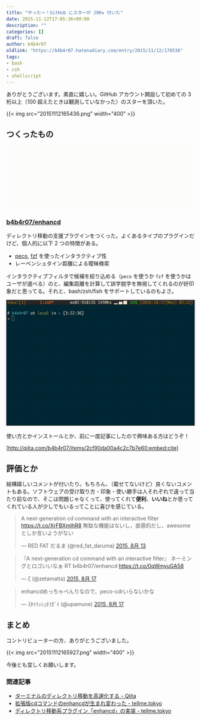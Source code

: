 ```yaml
---
title: "やったー！GitHub にスターが 200★ 付いた"
date: 2015-11-12T17:05:36+09:00
description: ""
categories: []
draft: false
author: b4b4r07
oldlink: "https://b4b4r07.hatenadiary.com/entry/2015/11/12/170536"
tags:
- bash
- zsh
- shellscript
---
```


[repo]: https://github.com/b4b4r07/enhancd

ありがとうございます。素直に嬉しい。GitHub アカウント開設して初めての 3 桁以上（100 超えたときは観測していなかった）のスターを頂いた。

{{< img src="20151112165436.png" width="400" >}}

## つくったもの

[![](https://raw.githubusercontent.com/b4b4r07/screenshots/master/enhancd/logo.gif)][repo]

### [b4b4r07/enhancd][repo]

ディレクトリ移動の支援プラグインをつくった。よくあるタイプのプラグインだけど、個人的に以下 2 つの特徴がある。

- [peco](https://github.com/peco/peco), [fzf](https://github.com/junegunn/fzf) を使ったインタラクティブ性
- レーベンシュタイン距離による曖昧検索

インタラクティブフィルタで候補を絞り込める（`peco` を使うか `fzf` を使うかはユーザが選べる）のと、編集距離を計算して誤字脱字を無視してくれるのが好印象だと思ってる。それと、bash/zsh/fish をサポートしているのもよさ。

[![](https://raw.githubusercontent.com/b4b4r07/screenshots/master/enhancd/demo.gif)][repo]

使い方とかインストールとか、前に一度記事にしたので興味ある方はどうぞ！

[http://qiita.com/b4b4r07/items/2cf90da00a4c2c7b7e60:embed:cite]

## 評価とか

結構嬉しいコメントが付いたり。もちろん、（載せてないけど）良くないコメントもある。ソフトウェアの受け取り方・印象・使い勝手は人それぞれで違って当たり前なので、そこは問題じゃなくって、使ってくれて**便利**、**いいね**とか思ってくれている人が少しでもいるってことに喜びを感じている。

<blockquote class="twitter-tweet" lang="ja"><p lang="ja" dir="ltr">A next-generation cd command with an interactive filter&#10;<a href="https://t.co/XrFBXmlhR8">https://t.co/XrFBXmlhR8</a>&#10;&#10;無駄な機能はないし，直感的だし，awesomeとしか言いようがない</p>&mdash; RED FAT だるま (@red_fat_daruma) <a href="https://twitter.com/red_fat_daruma/status/631963900452343808">2015, 8月 13</a></blockquote> <script async src="//platform.twitter.com/widgets.js" charset="utf-8"></script>

<blockquote class="twitter-tweet" lang="ja"><p lang="ja" dir="ltr">『A next-generation cd command with an interactive filter』&#10;ネーミングとロゴいいなぁ&#10;&#10;RT b4b4r07/enhancd <a href="https://t.co/0qWmyuGA58">https://t.co/0qWmyuGA58</a></p>&mdash; ζ (@zetamatta) <a href="https://twitter.com/zetamatta/status/633269912383848448">2015, 8月 17</a></blockquote> <script async src="//platform.twitter.com/widgets.js" charset="utf-8"></script>

<blockquote class="twitter-tweet" lang="ja"><p lang="ja" dir="ltr">enhancdめっちゃべんりなので、peco-cdrいらないかな</p>&mdash; ｽﾀｲﾘｯｼｭﾀﾌｶﾞｲ (@upamune) <a href="https://twitter.com/upamune/status/633290724541251584">2015, 8月 17</a></blockquote> <script async src="//platform.twitter.com/widgets.js" charset="utf-8"></script>

## まとめ

コントリビューターの方、ありがとうございました。

{{< img src="20151112165927.png" width="400" >}}

今後とも宜しくお願いします。

### 関連記事

- [ターミナルのディレクトリ移動を高速化する - Qiita](http://qiita.com/b4b4r07/items/2cf90da00a4c2c7b7e60)
- [拡張版cdコマンドのenhancdが生まれ変わった - tellme.tokyo](http://blog.b4b4r07.com/entry/2015/07/21/142826)
- [ディレクトリ移動系プラグイン「enhancd」の実装 - tellme.tokyo](http://blog.b4b4r07.com/entry/2015/08/16/092849)
